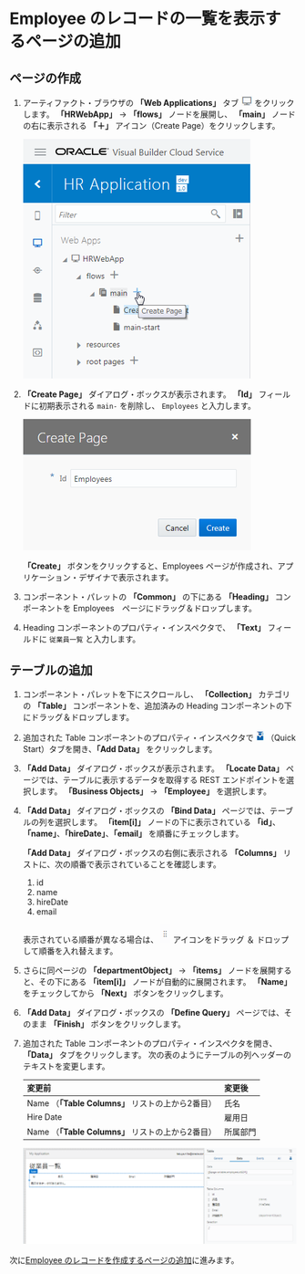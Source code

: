 # Employee のレコードの一覧を表示するページの追加

## ページの作成

1.  アーティファクト・ブラウザの **「Web Applications」** タブ
    ![Web Applications アイコン](../icons/vbcsca_webapp_icon.png)
をクリックします。
    **「HRWebApp」** → **「flows」** ノードを展開し、 **「main」** ノードの右に表示される **「＋」** アイコン（Create Page）をクリックします。

    ![アーティファクト・ブラウザの Web Applications タブでページを作成](images/artifact_browser_create_page.png)

1.  **「Create Page」** ダイアログ・ボックスが表示されます。
    **「Id」** フィールドに初期表示される `main-` を削除し、 `Employees` と入力します。

    ![「Create Page」ダイアログ・ボックス](images/create_page.png)

    **「Create」** ボタンをクリックすると、Employees ページが作成され、アプリケーション・デザイナで表示されます。

1.  コンポーネント・パレットの **「Common」** の下にある **「Heading」** コンポーネントを Employees　ページにドラッグ＆ドロップします。

1.  Heading コンポーネントのプロパティ・インスペクタで、 **「Text」** フィールドに `従業員一覧` と入力します。

## テーブルの追加

1.  コンポーネント・パレットを下にスクロールし、 **「Collection」** カテゴリの **「Table」** コンポーネントを、追加済みの Heading コンポーネントの下にドラッグ＆ドロップします。

1.  追加された Table コンポーネントのプロパティ・インスペクタで
    ![Quick Start アイコン](../icons/vbcscp_qs_icon.png)
    （Quick Start）タブを開き、**「Add Data」** をクリックします。

1.  **「Add Data」** ダイアログ・ボックスが表示されます。
    **「Locate Data」** ページでは、テーブルに表示するデータを取得する REST エンドポイントを選択します。
    **「Business Objects」** → **「Employee」** を選択します。

1.  **「Add Data」** ダイアログ・ボックスの **「Bind Data」** ページでは、テーブルの列を選択します。
    **「item[i]」** ノードの下に表示されている **「id」**、**「name」**、**「hireDate」**、**「email」** を順番にチェックします。

    **「Add Data」** ダイアログ・ボックスの右側に表示される **「Columns」** リストに、次の順番で表示されていることを確認します。

    1. id
    1. name
    1. hireDate
    1. email

    表示されている順番が異なる場合は、
    ![ドラッガブル・アイコン](../icons/draggable_icon.png)
    アイコンをドラッグ ＆ ドロップして順番を入れ替えます。

1.  さらに同ページの **「departmentObject」** → **「items」** ノードを展開すると、その下にある **「item[i]」** ノードが自動的に展開されます。
    **「Name」** をチェックしてから **「Next」** ボタンをクリックします。

1.  **「Add Data」** ダイアログ・ボックスの **「Define Query」** ページでは、そのまま **「Finish」** ボタンをクリックします。

1.  追加された Table コンポーネントのプロパティ・インスペクタを開き、 **「Data」** タブをクリックします。
    次の表のようにテーブルの列ヘッダーのテキストを変更します。

    | 変更前 | 変更後 |
    |---|---|
    | Name （**「Table Columns」** リストの上から2番目）| 氏名 |
    | Hire Date | 雇用日 |
    | Name （**「Table Columns」** リストの上から2番目）| 所属部門 |

    ![列ヘッダーのテキストを変更](images/employees_property_data.png)　　

次に[Employee のレコードを作成するページの追加](create_employee.md)に進みます。
